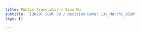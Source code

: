 ```yaml
---
title: Public Prosecutor v Qiao Mu
subtitle: "[2020] SGDC 59 / Decision Date: 13\_March\_2020"
tags: []

---
```

